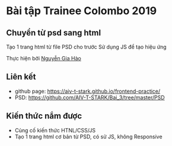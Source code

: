 # Bài tập Trainee Colombo 2019

## Chuyển từ psd sang html

Tạo 1 trang html từ file PSD cho trước
Sử dụng JS để tạo hiệu ứng

Thực hiện bởi [Nguyễn Gia Hào](https://github.com/AIV-T-STARK)

## Liên kết
- github page: https://aiv-t-stark.github.io/frontend-practice/
- PSD: https://github.com/AIV-T-STARK/Bai_3/tree/master/PSD

## Kiến thức nắm được

- Củng cố kiến thức HTNL/CSS/JS
- Tạo 1 trang html cơ bản từ PSD, có sử JS, không Responsive